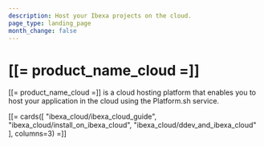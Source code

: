 ```yaml
---
description: Host your Ibexa projects on the cloud.
page_type: landing_page
month_change: false
---
```


# [[= product_name_cloud =]]

[[= product_name_cloud =]] is a cloud hosting platform that enables you to host your application in the cloud using the Platform.sh service.

[[= cards([
    "ibexa_cloud/ibexa_cloud_guide",
    "ibexa_cloud/install_on_ibexa_cloud",
    "ibexa_cloud/ddev_and_ibexa_cloud"
], columns=3) =]]
